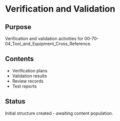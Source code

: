# Verification and Validation

## Purpose
Verification and validation activities for 00-70-04_Tool_and_Equipment_Cross_Reference.

## Contents
- Verification plans
- Validation results
- Review records
- Test reports

## Status
Initial structure created - awaiting content population.
